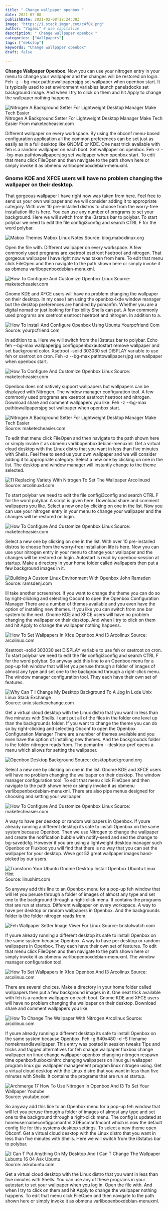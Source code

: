 ```yaml
---
title: " Change wallpaper openbox "
date: 2021-07-08
publishDate: 2021-02-08T12:24:38Z
image: "https://i.stack.imgur.com/c4fOk.png"
author: "Yagami" # use capitalize
description: " Change wallpaper openbox "
categories: ["Wallpapers"]
tags: ["dekstop"]
keywords: "Change wallpaper openbox"
draft: false

---
```



**Change Wallpaper Openbox**. Now you can use your nitrogen entry in your menu to change your wallpaper and the changes will be restored on login. Feh -z --bg-max pathtowallpapersjpg set wallpaper when openbox start. It is typically used to set environment variables launch panelsdocks set background image. And when I try to click on them and hit Apply to change the wallpaper nothing happens.

![Nitrogen A Background Setter For Lightweight Desktop Manager Make Tech Easier](https://www.maketecheasier.com/assets/uploads/2008/12/nitrogen.jpg "Nitrogen A Background Setter For Lightweight Desktop Manager Make Tech Easier")
Nitrogen A Background Setter For Lightweight Desktop Manager Make Tech Easier From maketecheasier.com


Different wallpaper on every workspace. By using the obconf menu-based configuration application all the common preferences can be set just as easily as in a full desktop like GNOME or KDE. One neat trick available with feh is a random wallpaper on each boot. Set wallpaper on openbox. Feh -z --bg-max pathtowallpapersjpg set wallpaper when openbox start. To edit that menu click FileOpen and then navigate to the path shown here or simply invoke it as obmenu varlibopenboxdebian-menuxml.

### Gnome KDE and XFCE users will have no problem changing the wallpaper on their desktop.

That gorgeous wallpaper I have right now was taken from here. Feel free to send us your own wallpaper and we will consider adding it to appropriate category. With over 10 pre-installed distros to choose from the worry-free installation life is here. You can use any number of programs to set your background. Here we will switch from the i3status bar to polybar. To start polybar we need to edit the file configi3config and search CTRL F for the word polybar.


![Mabox Themes Mabox Linux Notes](https://blog.maboxlinux.org/wp-content/uploads/2020/10/theme-manager-2.jpg "Mabox Themes Mabox Linux Notes")
Source: blog.maboxlinux.org

Open the file with. Different wallpaper on every workspace. A few commonly used programs are xsetroot esetroot hsetroot and nitrogen. That gorgeous wallpaper I have right now was taken from here. To edit that menu click FileOpen and then navigate to the path shown here or simply invoke it as obmenu varlibopenboxdebian-menuxml.

![How To Configure And Customize Openbox Linux](https://www.maketecheasier.com/assets/uploads/2020/10/openbox-customize-install-main.jpg "How To Configure And Customize Openbox Linux")
Source: maketecheasier.com

Gnome KDE and XFCE users will have no problem changing the wallpaper on their desktop. In my case I am using the openbox-lxde window manager but the desktop preferences are handled by pcmanfm. Whether you are a digital nomad or just looking for flexibility Shells can put. A few commonly used programs are xsetroot esetroot hsetroot and nitrogen. In addition to a.

![How To Install And Configure Openbox Using Ubuntu Yourpcfriend Com](https://yourpcfriend.com/wp-content/uploads/2019/04/install-4-1024x576.png "How To Install And Configure Openbox Using Ubuntu Yourpcfriend Com")
Source: yourpcfriend.com

In addition to a. Here we will switch from the i3status bar to polybar. Echo feh --bg-max wallpaperjpg configopenboxautostart remove wallpaper and set background color. Xsetroot -solid 303030 set DISPLAY variable to use feh or xsetroot on cron. Feh -z --bg-max pathtowallpapersjpg set wallpaper when openbox start.

![How To Configure And Customize Openbox Linux](https://www.maketecheasier.com/assets/uploads/2020/10/openbox-install-theme-window.jpg "How To Configure And Customize Openbox Linux")
Source: maketecheasier.com

Openbox does not natively support wallpapers but wallpapers can be displayed with Nitrogen. The window manager configuration tool. A few commonly used programs are xsetroot esetroot hsetroot and nitrogen. Download share and comment wallpapers you like. Feh -z --bg-max pathtowallpapersjpg set wallpaper when openbox start.

![Nitrogen A Background Setter For Lightweight Desktop Manager Make Tech Easier](https://www.maketecheasier.com/assets/uploads/2008/12/nitrogen.jpg "Nitrogen A Background Setter For Lightweight Desktop Manager Make Tech Easier")
Source: maketecheasier.com

To edit that menu click FileOpen and then navigate to the path shown here or simply invoke it as obmenu varlibopenboxdebian-menuxml. Get a virtual cloud desktop with the Linux distro that you want in less than five minutes with Shells. Feel free to send us your own wallpaper and we will consider adding it to appropriate category. Select a new one by clicking on one in the list. The desktop and window manager will instantly change to the theme selected.

![11 Replacing Variety With Nitrogen To Set The Wallpaper Arcolinuxd](https://www.arcolinuxd.com/wp-content/uploads/2018/03/arcolinux-awesome-nitrogen.jpg "11 Replacing Variety With Nitrogen To Set The Wallpaper Arcolinuxd")
Source: arcolinuxd.com

To start polybar we need to edit the file configi3config and search CTRL F for the word polybar. A script is given here. Download share and comment wallpapers you like. Select a new one by clicking on one in the list. Now you can use your nitrogen entry in your menu to change your wallpaper and the changes will be restored on login.

![How To Configure And Customize Openbox Linux](https://www.maketecheasier.com/assets/uploads/2020/10/openbox-install-customize-nitrogen-wallpaper.jpg "How To Configure And Customize Openbox Linux")
Source: maketecheasier.com

Select a new one by clicking on one in the list. With over 10 pre-installed distros to choose from the worry-free installation life is here. Now you can use your nitrogen entry in your menu to change your wallpaper and the changes will be restored on login. Autostart is read by openbox-session at startup. Make a directory in your home folder called wallpapers then put a few background images in it.

![Building A Custom Linux Environment With Openbox John Ramsden](https://ramsdenj.com/images/openbox-configuration/desktop-large.jpg "Building A Custom Linux Environment With Openbox John Ramsden")
Source: ramsdenj.com

Ill take another screenshot. If you want to change the theme you can do so by right-clicking and selecting Obconf to open the Openbox Configuration Manager There are a number of themes available and you even have the option of installing new themes. If you like you can switch from one bar system to the next. Gnome KDE and XFCE users will have no problem changing the wallpaper on their desktop. And when I try to click on them and hit Apply to change the wallpaper nothing happens.

![How To Set Wallpapers In Xfce Openbox And I3 Arcolinux](https://i.ytimg.com/vi/FC4rnlDHqcY/maxresdefault.jpg "How To Set Wallpapers In Xfce Openbox And I3 Arcolinux")
Source: arcolinux.com

Xsetroot -solid 303030 set DISPLAY variable to use feh or xsetroot on cron. To start polybar we need to edit the file configi3config and search CTRL F for the word polybar. So anyway add this line to an Openbox menu for a pop-up feh window that will let you peruse through a folder of images of almost any type and set one to the background through a right-click menu. The window manager configuration tool. They each have their own set of features.

![Why Can T I Change My Desktop Background To A Jpg In Lxde Unix Linux Stack Exchange](https://i.stack.imgur.com/I6xdm.png "Why Can T I Change My Desktop Background To A Jpg In Lxde Unix Linux Stack Exchange")
Source: unix.stackexchange.com

Get a virtual cloud desktop with the Linux distro that you want in less than five minutes with Shells. I cant put all of the files in the folder one level up than the backgrounds folder. If you want to change the theme you can do so by right-clicking and selecting Obconf to open the Openbox Configuration Manager There are a number of themes available and you even have the option of installing new themes. And the backgrounds folder is the folder nitrogen reads from. The pcmanfm --desktop-pref opens a menu which allows for setting the wallpaper.

![Openbox Desktop Background](https://www.desktopbackground.org/t/2013/09/04/633842_dark-exit-an-openbox-theme-and-a-wallpapers-gpl-by-jjposti1876_1024x576_h.png "Openbox Desktop Background")
Source: desktopbackground.org

Select a new one by clicking on one in the list. Gnome KDE and XFCE users will have no problem changing the wallpaper on their desktop. The window manager configuration tool. To edit that menu click FileOpen and then navigate to the path shown here or simply invoke it as obmenu varlibopenboxdebian-menuxml. There are also pipe menus designed for choosing and setting your wallpaper.

![How To Configure And Customize Openbox Linux](https://www.maketecheasier.com/assets/uploads/2020/10/openbox-install-customize-cairo-dock.jpg "How To Configure And Customize Openbox Linux")
Source: maketecheasier.com

A way to have per desktop or random wallpapers in Openbox. If youre already running a different desktop its safe to install Openbox on the same system because Openbox. Then we use Nitrogen to change the wallpaper and create the notification bubble with notify-send and sed the change to bg-savedcfg. However if you are using a lightweight desktop manager such Openbox or Fluxbox you will find that there is no way that you can set the wallpaper for your desktop. Weve got 52 great wallpaper images hand-picked by our users.

![Transform Your Ubuntu Gnome Desktop Install Openbox Ubuntu Linux Hint](https://linuxhint.com/wp-content/uploads/2017/08/ddd-multi-png.png "Transform Your Ubuntu Gnome Desktop Install Openbox Ubuntu Linux Hint")
Source: linuxhint.com

So anyway add this line to an Openbox menu for a pop-up feh window that will let you peruse through a folder of images of almost any type and set one to the background through a right-click menu. It contains the programs that are run at startup. Different wallpaper on every workspace. A way to have per desktop or random wallpapers in Openbox. And the backgrounds folder is the folder nitrogen reads from.

![Feh Wallpaper Setter Image Viwer For Linux](http://www.bristolwatch.com/debian/images/ob1.jpg "Feh Wallpaper Setter Image Viwer For Linux")
Source: bristolwatch.com

If youre already running a different desktop its safe to install Openbox on the same system because Openbox. A way to have per desktop or random wallpapers in Openbox. They each have their own set of features. To edit that menu click FileOpen and then navigate to the path shown here or simply invoke it as obmenu varlibopenboxdebian-menuxml. The window manager configuration tool.

![How To Set Wallpapers In Xfce Openbox And I3 Arcolinux](https://arcolinux.com/wp-content/uploads/2018/09/arcolinux-xfce-openbox-i3-set-wallpaper.jpg "How To Set Wallpapers In Xfce Openbox And I3 Arcolinux")
Source: arcolinux.com

There are several choices. Make a directory in your home folder called wallpapers then put a few background images in it. One neat trick available with feh is a random wallpaper on each boot. Gnome KDE and XFCE users will have no problem changing the wallpaper on their desktop. Download share and comment wallpapers you like.

![How To Change The Wallpaper With Nitrogen Arcolinux](https://arcolinux.com/wp-content/uploads/2017/09/nitrogen.jpg "How To Change The Wallpaper With Nitrogen Arcolinux")
Source: arcolinux.com

If youre already running a different desktop its safe to install Openbox on the same system because Openbox. Feh -g 640x480 -d -S filename homekmandlawallpaper. This entry was posted in session tweaks Tips and tricks and tagged alternatives for feh change wallpaper fluxbox change wallpaper on linux change wallpaper openbox changing nitrogen respawn time openboxfluxboxxinitrc changing wallpapers on linux gui wallapper program linux gui wallpaper management program linux nitrogen using. Get a virtual cloud desktop with the Linux distro that you want in less than five minutes with Shells. It contains the programs that are run at startup.

![Archmerge 17 How To Use Nitrogen In Openbox And I3 To Set Your Wallpaper Youtube](https://i.ytimg.com/vi/Ugk4IwvaDRI/maxresdefault.jpg "Archmerge 17 How To Use Nitrogen In Openbox And I3 To Set Your Wallpaper Youtube")
Source: youtube.com

So anyway add this line to an Openbox menu for a pop-up feh window that will let you peruse through a folder of images of almost any type and set one to the background through a right-click menu. The config is updated at homeusernameconfigpcmanfmLXDEpcmanfmconf which is now the default config file for this systems desktop settings. To select a new theme open Obconf. Get a virtual cloud desktop with the Linux distro that you want in less than five minutes with Shells. Here we will switch from the i3status bar to polybar.

![I Can T Put Anything On My Desktop And I Can T Change The Wallpaper Lubuntu 16 04 Ask Ubuntu](https://i.stack.imgur.com/c4fOk.png "I Can T Put Anything On My Desktop And I Can T Change The Wallpaper Lubuntu 16 04 Ask Ubuntu")
Source: askubuntu.com

Get a virtual cloud desktop with the Linux distro that you want in less than five minutes with Shells. You can use any of these programs in your autostart to set your wallpaper when you log in. Open the file with. And when I try to click on them and hit Apply to change the wallpaper nothing happens. To edit that menu click FileOpen and then navigate to the path shown here or simply invoke it as obmenu varlibopenboxdebian-menuxml.

